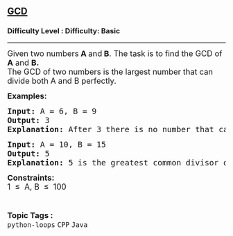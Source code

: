 <h2><a href="https://www.geeksforgeeks.org/problems/gcd/1?page=4&category=Java&sortBy=submissions">GCD</a></h2><h3>Difficulty Level : Difficulty: Basic</h3><hr><div class="problems_problem_content__Xm_eO"><p><span style="font-size: 18px;">Given two numbers<strong>&nbsp;A </strong>and<strong> B</strong>. The task is to find the GCD of&nbsp; <strong>A</strong> and <strong>B.<br></strong></span><span style="font-size: 18px;">The GCD of two numbers is the largest number that can divide both A and B perfectly.</span></p>
<p><span style="font-size: 18px;"><strong>Examples:</strong></span> <span style="font-size: 18px;"><strong> </strong></span></p>
<pre><span style="font-size: 18px;"><strong>Input: </strong>A = 6, B = 9
<strong>Output: </strong>3
<strong>Explanation: </strong>After 3 there is no number that can divide both 6 and 9 perfectly.</span></pre>
<pre><span style="font-size: 18px;"><strong style="font-size: 18px;">Input: </strong><span style="font-size: 18px;">A = 10, B = 15
</span><strong style="font-size: 18px;">Output: </strong><span style="font-size: 18px;">5
</span><strong><span style="font-size: 18px;">Explanation:</span> </strong></span><span style="font-size: 18px;">5 is the greatest common divisor of 10 and 15.</span></pre>
<p><span style="font-size: 18px;"><strong>Constraints:</strong></span><br><span style="font-size: 18px;">1&nbsp; ≤&nbsp; A, B&nbsp; ≤&nbsp; 100</span></p></div><br><p><span style=font-size:18px><strong>Topic Tags : </strong><br><code>python-loops</code>&nbsp;<code>CPP</code>&nbsp;<code>Java</code>&nbsp;